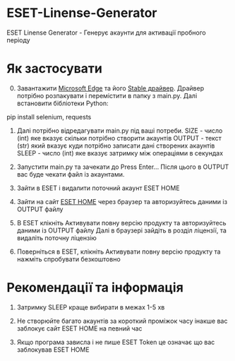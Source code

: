 # ESET-Linense-Generator
ESET Linense Generator - Генерує акаунти для активації пробного періоду

# Як застосувати

0. Завантажити [Microsoft Edge](https://www.microsoft.com/uk-ua/edge/home) та його [Stable драйвер](https://developer.microsoft.com/microsoft-edge/tools/webdriver/). Драйвер потрібно розпакувати і перемістити в папку з main.py. Далі встановити бібліотеки Python:

pip install selenium, requests

1. Далі потрібно відредагувати main.py під ваші потреби.
SIZE - число (int) яке вказує скільки потрібно створити акаунтів
OUTPUT - текст (str) який вказує куди потрібно записати дані створених акаунтів
SLEEP - число (int) яке вказує затримку між операціями в секундах

2. Запустити main.py та зачекати до Press Enter...
Після цього в OUTPUT вас буде чекати файл із акаунтами.

3. Зайти в ESET і видалити поточний акаунт ESET HOME

4. Зайти на сайт [ESET HOME](https://login.eset.com/Login) через браузер та авторизуйтесь даними із OUTPUT файлу

5. В ESET клікніть Активувати повну версію продукту та авторизуйтесь даними із OUTPUT файлу
Далі в браузері зайдіть в розділ ліцензії, та видаліть поточну ліцензію

6. Поверніться в ESET, клікніть Активувати повну версію продукту та нажміть спробувати безкоштовно

# Рекомендації та інформація

1. Затримку SLEEP краще вибирати в межах 1-5 хв

2. Не створюйте багато акаунтів за короткий проміжок часу інакше вас заблокує сайт ESET HOME на певний час

3. Якщо програма зависла і не пише ESET Token це означає що вас заблокував ESET HOME
